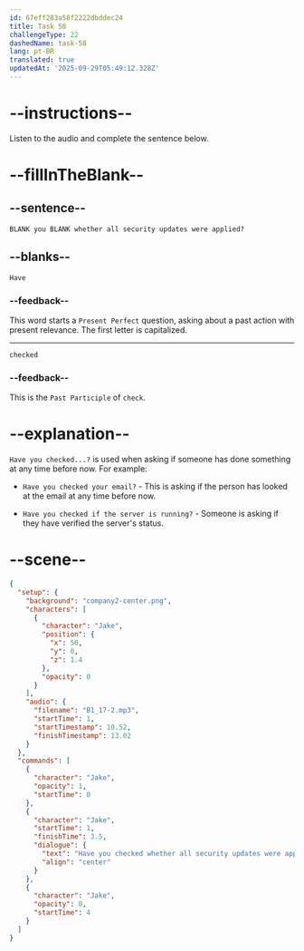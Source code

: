 ```yaml
---
id: 67eff283a58f2222dbddec24
title: Task 58
challengeType: 22
dashedName: task-58
lang: pt-BR
translated: true
updatedAt: '2025-09-29T05:49:12.328Z'
---
```


<!-- (audio) Jake: Have you checked whether all security updates were applied? -->

# --instructions--

Listen to the audio and complete the sentence below.

# --fillInTheBlank--

## --sentence--

`BLANK you BLANK whether all security updates were applied?`

## --blanks--

`Have`

### --feedback--

This word starts a `Present Perfect` question, asking about a past action with present relevance. The first letter is capitalized.

---

`checked`

### --feedback--

This is the `Past Participle` of `check`.

# --explanation--

`Have you checked...?` is used when asking if someone has done something at any time before now. For example:

- `Have you checked your email?` - This is asking if the person has looked at the email at any time before now.

- `Have you checked if the server is running?` - Someone is asking if they have verified the server's status.

# --scene--

```json
{
  "setup": {
    "background": "company2-center.png",
    "characters": [
      {
        "character": "Jake",
        "position": {
          "x": 50,
          "y": 0,
          "z": 1.4
        },
        "opacity": 0
      }
    ],
    "audio": {
      "filename": "B1_17-2.mp3",
      "startTime": 1,
      "startTimestamp": 10.52,
      "finishTimestamp": 13.02
    }
  },
  "commands": [
    {
      "character": "Jake",
      "opacity": 1,
      "startTime": 0
    },
    {
      "character": "Jake",
      "startTime": 1,
      "finishTime": 3.5,
      "dialogue": {
        "text": "Have you checked whether all security updates were applied?",
        "align": "center"
      }
    },
    {
      "character": "Jake",
      "opacity": 0,
      "startTime": 4
    }
  ]
}
```
